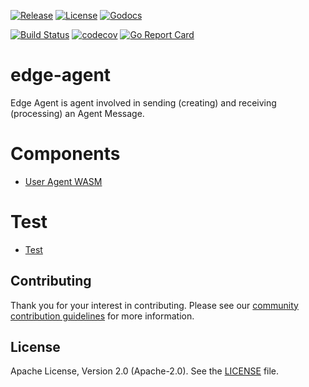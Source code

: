 [![Release](https://img.shields.io/github/release/trustbloc/edge-agent.svg?style=flat-square)](https://github.com/trustbloc/edge-agent/releases/latest)
[![License](https://img.shields.io/badge/License-Apache%202.0-blue.svg)](https://raw.githubusercontent.com/trustbloc/edge-agent/master/LICENSE)
[![Godocs](https://img.shields.io/badge/godoc-reference-blue.svg)](https://godoc.org/github.com/trustbloc/edge-agent)

[![Build Status](https://dev.azure.com/trustbloc/edge/_apis/build/status/trustbloc.edge-agent?branchName=master)](https://dev.azure.com/trustbloc/edge/_build/latest?definitionId=29&branchName=master)
[![codecov](https://codecov.io/gh/trustbloc/edge-agent/branch/master/graph/badge.svg)](https://codecov.io/gh/trustbloc/edge-agent)
[![Go Report Card](https://goreportcard.com/badge/github.com/trustbloc/edge-agent)](https://goreportcard.com/report/github.com/trustbloc/edge-agent)

# edge-agent

Edge Agent is agent involved in sending (creating) and receiving (processing) an Agent Message.


# Components

- [User Agent WASM](docs/components/user_agent_wasm.md)

# Test

- [Test](docs/test/test.md)

## Contributing
Thank you for your interest in contributing. Please see our [community contribution guidelines](https://github.com/trustbloc/community/blob/master/CONTRIBUTING.md) for more information.

## License
Apache License, Version 2.0 (Apache-2.0). See the [LICENSE](LICENSE) file.
